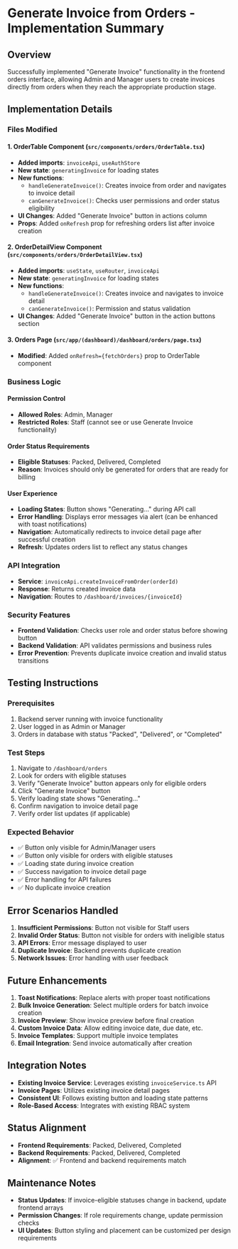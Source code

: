 # Generate Invoice from Orders - Implementation Summary

## Overview
Successfully implemented "Generate Invoice" functionality in the frontend orders interface, allowing Admin and Manager users to create invoices directly from orders when they reach the appropriate production stage.

## Implementation Details

### Files Modified

#### 1. OrderTable Component (`src/components/orders/OrderTable.tsx`)
- **Added imports**: `invoiceApi`, `useAuthStore`
- **New state**: `generatingInvoice` for loading states
- **New functions**:
  - `handleGenerateInvoice()`: Creates invoice from order and navigates to invoice detail
  - `canGenerateInvoice()`: Checks user permissions and order status eligibility
- **UI Changes**: Added "Generate Invoice" button in actions column
- **Props**: Added `onRefresh` prop for refreshing orders list after invoice creation

#### 2. OrderDetailView Component (`src/components/orders/OrderDetailView.tsx`)
- **Added imports**: `useState`, `useRouter`, `invoiceApi`
- **New state**: `generatingInvoice` for loading states
- **New functions**:
  - `handleGenerateInvoice()`: Creates invoice and navigates to invoice detail
  - `canGenerateInvoice()`: Permission and status validation
- **UI Changes**: Added "Generate Invoice" button in the action buttons section

#### 3. Orders Page (`src/app/(dashboard)/dashboard/orders/page.tsx`)
- **Modified**: Added `onRefresh={fetchOrders}` prop to OrderTable component

### Business Logic

#### Permission Control
- **Allowed Roles**: Admin, Manager
- **Restricted Roles**: Staff (cannot see or use Generate Invoice functionality)

#### Order Status Requirements
- **Eligible Statuses**: Packed, Delivered, Completed
- **Reason**: Invoices should only be generated for orders that are ready for billing

#### User Experience
- **Loading States**: Button shows "Generating..." during API call
- **Error Handling**: Displays error messages via alert (can be enhanced with toast notifications)
- **Navigation**: Automatically redirects to invoice detail page after successful creation
- **Refresh**: Updates orders list to reflect any status changes

### API Integration
- **Service**: `invoiceApi.createInvoiceFromOrder(orderId)`
- **Response**: Returns created invoice data
- **Navigation**: Routes to `/dashboard/invoices/{invoiceId}`

### Security Features
- **Frontend Validation**: Checks user role and order status before showing button
- **Backend Validation**: API validates permissions and business rules
- **Error Prevention**: Prevents duplicate invoice creation and invalid status transitions

## Testing Instructions

### Prerequisites
1. Backend server running with invoice functionality
2. User logged in as Admin or Manager
3. Orders in database with status "Packed", "Delivered", or "Completed"

### Test Steps
1. Navigate to `/dashboard/orders`
2. Look for orders with eligible statuses
3. Verify "Generate Invoice" button appears only for eligible orders
4. Click "Generate Invoice" button
5. Verify loading state shows "Generating..."
6. Confirm navigation to invoice detail page
7. Verify order list updates (if applicable)

### Expected Behavior
- ✅ Button only visible for Admin/Manager users
- ✅ Button only visible for orders with eligible statuses
- ✅ Loading state during invoice creation
- ✅ Success navigation to invoice detail page
- ✅ Error handling for API failures
- ✅ No duplicate invoice creation

## Error Scenarios Handled
1. **Insufficient Permissions**: Button not visible for Staff users
2. **Invalid Order Status**: Button not visible for orders with ineligible status
3. **API Errors**: Error message displayed to user
4. **Duplicate Invoice**: Backend prevents duplicate creation
5. **Network Issues**: Error handling with user feedback

## Future Enhancements
1. **Toast Notifications**: Replace alerts with proper toast notifications
2. **Bulk Invoice Generation**: Select multiple orders for batch invoice creation
3. **Invoice Preview**: Show invoice preview before final creation
4. **Custom Invoice Data**: Allow editing invoice date, due date, etc.
5. **Invoice Templates**: Support multiple invoice templates
6. **Email Integration**: Send invoice automatically after creation

## Integration Notes
- **Existing Invoice Service**: Leverages existing `invoiceService.ts` API
- **Invoice Pages**: Utilizes existing invoice detail pages
- **Consistent UI**: Follows existing button and loading state patterns
- **Role-Based Access**: Integrates with existing RBAC system

## Status Alignment
- **Frontend Requirements**: Packed, Delivered, Completed
- **Backend Requirements**: Packed, Delivered, Completed
- **Alignment**: ✅ Frontend and backend requirements match

## Maintenance Notes
- **Status Updates**: If invoice-eligible statuses change in backend, update frontend arrays
- **Permission Changes**: If role requirements change, update permission checks
- **UI Updates**: Button styling and placement can be customized per design requirements 